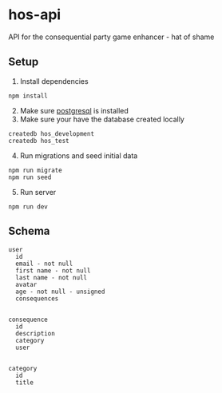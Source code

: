 # hos-api
API for the consequential party game enhancer - hat of shame

## Setup
1. Install dependencies
```
npm install
```
2. Make sure [postgresql](https://www.postgresql.org/download/) is installed
3. Make sure your have the database created locally
```shell
createdb hos_development
createdb hos_test
```
4. Run migrations and seed initial data
```shell
npm run migrate
npm run seed
```
5. Run server
```shell
npm run dev
```

## Schema
```
user
  id
  email - not null
  first name - not null
  last name - not null
  avatar
  age - not null - unsigned
  consequences


consequence
  id
  description
  category
  user


category
  id
  title
```
